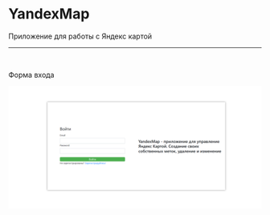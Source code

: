 # YandexMap
Приложение для работы с Яндекс картой
<hr>
<br>
<p> Форма входа </p>
<img src="https://github.com/kwchnn/Images/blob/main/YandexMap/Entrypoint.PNG">
